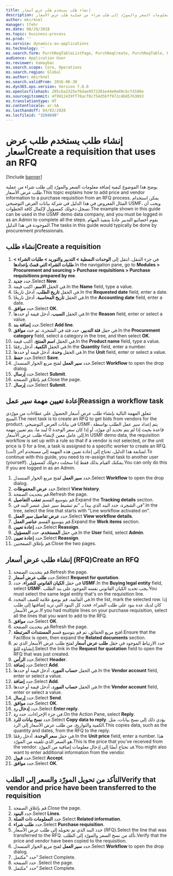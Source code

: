 ```yaml
---
title: إنشاء طلب يستخدم طلب عرض أسعار
description: يوضح هذا الموضوع كيفية إضافة معلومات السعر والمورّد إلى طلب شراء من عملية طلب عرض الأسعار.
author: mkirknel
manager: tfehr
ms.date: 08/29/2018
ms.topic: business-process
ms.prod: ''
ms.service: dynamics-ax-applications
ms.technology: ''
ms.search.form: PurchReqTableListPage, PurchReqCreate, PurchReqTable, PurchReqLineRelatedDocuments, EcoResCategorySingleLookup, PurchReqWorkflowDropDialog, WorkflowSubmitDialog, WorkflowStatus, WorkflowWorkItemActionDialog, WorkflowUserListLookup, PurchReqCopyRFQ, SysDataAreaSelectLookup, PurchRFQCaseTable, PurchRFQEditLines, PurchRFQReplyTable, UnitOfMeasureLookup
audience: Application User
ms.reviewer: kamaybac
ms.search.scope: Core, Operations
ms.search.region: Global
ms.author: mkirknel
ms.search.validFrom: 2016-06-30
ms.dyn365.ops.version: Version 7.0.0
ms.openlocfilehash: 205cba2325e76dae9572301e44e0e89cbcfd106e
ms.sourcegitcommit: 4f9912439ff78acf0c754d5bff972c4b85763093
ms.translationtype: HT
ms.contentlocale: ar-SA
ms.lasthandoff: 04/02/2020
ms.locfileid: "3204690"
---
```

# <a name="create-a-requisition-that-uses-an-rfq"></a><span data-ttu-id="a736b-103">إنشاء طلب يستخدم طلب عرض أسعار</span><span class="sxs-lookup"><span data-stu-id="a736b-103">Create a requisition that uses an RFQ</span></span>

[!include [banner](../../includes/banner.md)]

<span data-ttu-id="a736b-104">يوضح هذا الموضوع كيفية إضافة معلومات السعر والمورّد إلى طلب شراء من عملية طلب عرض الأسعار.</span><span class="sxs-lookup"><span data-stu-id="a736b-104">This topic explains how to add price and vendor information to a purchase requisition from an RFQ process.</span></span> <span data-ttu-id="a736b-105">يمكن استخدام المثال المعروض في هذا الدليل في شركة بيانات العرض التوضيحي USMF، ويجب أن تسجل دخولك كمسؤول لإكمال كافة الخطوات.</span><span class="sxs-lookup"><span data-stu-id="a736b-105">The example shown in this guide can be used in the USMF demo data company, and you must be logged in as an Admin to complete all the steps.</span></span> <span data-ttu-id="a736b-106">يقوم أخصائيو التدبير عادةً بتنفيذ المهام الموجودة في هذا الدليل.</span><span class="sxs-lookup"><span data-stu-id="a736b-106">The tasks in this guide would typically be done by procurement professionals.</span></span>


## <a name="create-a-requisition"></a><span data-ttu-id="a736b-107">إنشاء طلب</span><span class="sxs-lookup"><span data-stu-id="a736b-107">Create a requisition</span></span>
1. <span data-ttu-id="a736b-108">في جزء التنقل، انتقل إلى **الوحدات النمطية > التدبير والتوريد‬ > طلبات الشراء > طلبات الشراء التي قمتُ بإعدادها‬**.</span><span class="sxs-lookup"><span data-stu-id="a736b-108">In the navigation pane, go to **Modules > Procurement and sourcing > Purchase requisitions > Purchase requisitions prepared by me**.</span></span>
2. <span data-ttu-id="a736b-109">حدد **جديد**.</span><span class="sxs-lookup"><span data-stu-id="a736b-109">Select **New**.</span></span>
3. <span data-ttu-id="a736b-110">في الحقل **الاسم**، اكتب قيمة.</span><span class="sxs-lookup"><span data-stu-id="a736b-110">In the **Name** field, type a value.</span></span>
4. <span data-ttu-id="a736b-111">في الحقل **تاريخ الطلب**، أدخل تاريخًا.</span><span class="sxs-lookup"><span data-stu-id="a736b-111">In the **Requested date** field, enter a date.</span></span>
5. <span data-ttu-id="a736b-112">في الحقل **تاريخ المحاسبة**، أدخل تاريخًا.</span><span class="sxs-lookup"><span data-stu-id="a736b-112">In the **Accounting date** field, enter a date.</span></span>
6. <span data-ttu-id="a736b-113">حدد **موافق**.</span><span class="sxs-lookup"><span data-stu-id="a736b-113">Select **OK**.</span></span>
7. <span data-ttu-id="a736b-114">في الحقل **السبب**، أدخل قيمة أو حددها.</span><span class="sxs-lookup"><span data-stu-id="a736b-114">In the **Reason** field, enter or select a value.</span></span>
8. <span data-ttu-id="a736b-115">حدد **إضافة بند**.</span><span class="sxs-lookup"><span data-stu-id="a736b-115">Select **Add line**.</span></span>
9. <span data-ttu-id="a736b-116">في حقل **فئة التدبير**، حدد فئة في الشجرة، ثم حدد **موافق**.</span><span class="sxs-lookup"><span data-stu-id="a736b-116">In the **Procurement category** field, select a category in the tree, and then select **OK**.</span></span>
10. <span data-ttu-id="a736b-117">في الحقل **اسم المنتج**، اكتب قيمة.</span><span class="sxs-lookup"><span data-stu-id="a736b-117">In the **Product name** field, type a value.</span></span>
11. <span data-ttu-id="a736b-118">في الحقل **الكمية**، أدخل رقمًا.</span><span class="sxs-lookup"><span data-stu-id="a736b-118">In the **Quantity** field, enter a number.</span></span>
12. <span data-ttu-id="a736b-119">في الحقل **وحدة**، أدخل قيمة أو حددها.</span><span class="sxs-lookup"><span data-stu-id="a736b-119">In the **Unit** field, enter or select a value.</span></span>
13. <span data-ttu-id="a736b-120">حدد **حفظ**.</span><span class="sxs-lookup"><span data-stu-id="a736b-120">Select **Save**.</span></span>
14. <span data-ttu-id="a736b-121">حدد **سير العمل** لفتح مربع الحوار المنسدل.</span><span class="sxs-lookup"><span data-stu-id="a736b-121">Select **Workflow** to open the drop dialog.</span></span>
15. <span data-ttu-id="a736b-122">حدد **إرسال**.</span><span class="sxs-lookup"><span data-stu-id="a736b-122">Select **Submit**.</span></span>
16. <span data-ttu-id="a736b-123">قم بإغلاق الصفحة.</span><span class="sxs-lookup"><span data-stu-id="a736b-123">Close the page.</span></span>
17. <span data-ttu-id="a736b-124">حدد **إرسال**.</span><span class="sxs-lookup"><span data-stu-id="a736b-124">Select **Submit**.</span></span>

## <a name="reassign-a-workflow-task"></a><span data-ttu-id="a736b-125">إعادة تعيين مهمة سير عمل</span><span class="sxs-lookup"><span data-stu-id="a736b-125">Reassign a workflow task</span></span>
<span data-ttu-id="a736b-126">تتعلق المهمة التالية بإنشاء طلب عرض أسعار الحصول على عطاءات من مورّدي المنتج.</span><span class="sxs-lookup"><span data-stu-id="a736b-126">The next task is to create an RFQ to get bids from vendors for the product.</span></span> <span data-ttu-id="a736b-127">في بيانات العرض التوضيحي USMF، يتم إعداد سير عمل الطلب بواسطة قاعدة بحيث إذا لم يتم تحديد أي مورّد، أو إذا كان سعر الوحدة 0 لبند ما، يتم تعيين مهمة إلى عامل معين لإنشاء طلب عرض الأسعار.</span><span class="sxs-lookup"><span data-stu-id="a736b-127">In USMF demo data, the requisition workflow is set up with a rule so that if a vendor is not selected, or the unit price is 0 for a line, a task is assigned to a specific worker to create an RFQ.</span></span> <span data-ttu-id="a736b-128">لمتابعة هذا الدليل، تحتاج إلى إعادة تعيين هذه المهمة إلى مستخدم آخر (أنت).</span><span class="sxs-lookup"><span data-stu-id="a736b-128">To continue with this guide, you need to re-assign that task to another user (yourself).</span></span> <span data-ttu-id="a736b-129">يمكنك القيام بذلك فقط إذا سجلت دخولك كمسؤول.</span><span class="sxs-lookup"><span data-stu-id="a736b-129">You can only do this if you are logged in as an Admin.</span></span>  

1. <span data-ttu-id="a736b-130">حدد **سير العمل** لفتح مربع الحوار المنسدل.</span><span class="sxs-lookup"><span data-stu-id="a736b-130">Select **Workflow** to open the drop dialog.</span></span>
2. <span data-ttu-id="a736b-131">حدد **عرض المحفوظات**.</span><span class="sxs-lookup"><span data-stu-id="a736b-131">Select **View history**.</span></span>
3. <span data-ttu-id="a736b-132">قم بتحديث الصفحة.</span><span class="sxs-lookup"><span data-stu-id="a736b-132">Refresh the page.</span></span>
4. <span data-ttu-id="a736b-133">قم بتوسيع القسم **تعقب التفاصيل**.</span><span class="sxs-lookup"><span data-stu-id="a736b-133">Expand the **Tracking details** section.</span></span>
5. <span data-ttu-id="a736b-134">في الشجرة، حدد البند الذي يبدأ بـ "تم تنشيط سير عمل عنصر البند في".‬</span><span class="sxs-lookup"><span data-stu-id="a736b-134">In the tree, select the line that starts with "Line workflow activated on".</span></span>
6. <span data-ttu-id="a736b-135">حدد **عرض تفاصيل سير العمل**.</span><span class="sxs-lookup"><span data-stu-id="a736b-135">Select **View workflow details**.</span></span>
7. <span data-ttu-id="a736b-136">قم بتوسيع القسم **عناصر العمل**.</span><span class="sxs-lookup"><span data-stu-id="a736b-136">Expand the **Work items** section.</span></span>
8. <span data-ttu-id="a736b-137">حدد **إعادة تعيين**.</span><span class="sxs-lookup"><span data-stu-id="a736b-137">Select **Reassign**.</span></span>
9. <span data-ttu-id="a736b-138">في حقل **المستخدم**، حدد **المسؤول**.</span><span class="sxs-lookup"><span data-stu-id="a736b-138">In the **User** field, select **Admin**.</span></span>
10. <span data-ttu-id="a736b-139">حدد **إعادة تعيين**.</span><span class="sxs-lookup"><span data-stu-id="a736b-139">Select **Reassign**.</span></span>
11. <span data-ttu-id="a736b-140">قم بإغلاق الصفحتين.</span><span class="sxs-lookup"><span data-stu-id="a736b-140">Close the two pages.</span></span>

## <a name="create-an-rfq"></a><span data-ttu-id="a736b-141">إنشاء طلب عرض أسعار (RFQ)</span><span class="sxs-lookup"><span data-stu-id="a736b-141">Create an RFQ</span></span>

1. <span data-ttu-id="a736b-142">قم بتحديث الصفحة.</span><span class="sxs-lookup"><span data-stu-id="a736b-142">Refresh the page.</span></span>
2. <span data-ttu-id="a736b-143">حدد **طلب عرض أسعار**.</span><span class="sxs-lookup"><span data-stu-id="a736b-143">Select **Request for quotation**.</span></span>
3. <span data-ttu-id="a736b-144">في حقل **الكيان القانوني للشراء**، حدد **USMF**.</span><span class="sxs-lookup"><span data-stu-id="a736b-144">In the **Buying legal entity** field, select **USMF**.</span></span> <span data-ttu-id="a736b-145">يجب تحديد الكيان القانوني نفسه الموجود على بند الطلب.</span><span class="sxs-lookup"><span data-stu-id="a736b-145">You must select the same legal entity that's on the requisition line.</span></span>  
4. <span data-ttu-id="a736b-146">في القائمة، قم بوضع علامة للصف المحدد.</span><span class="sxs-lookup"><span data-stu-id="a736b-146">In the list, mark the selected row.</span></span> <span data-ttu-id="a736b-147">إذا كان لديك عدة بنود على طلب الشراء، فحدد كل البنود التي تريد إضافتها إلى طلب عرض الأسعار.</span><span class="sxs-lookup"><span data-stu-id="a736b-147">If you had multiple lines on your purchase requisition, select all the lines that you want to add to the RFQ.</span></span>  
5. <span data-ttu-id="a736b-148">حدد **موافق**.</span><span class="sxs-lookup"><span data-stu-id="a736b-148">Select **OK**.</span></span>
6. <span data-ttu-id="a736b-149">قم بتحديث الصفحة.</span><span class="sxs-lookup"><span data-stu-id="a736b-149">Refresh the page.</span></span>
7. <span data-ttu-id="a736b-150">افتح مربع الحقائق، ثم قم بتوسيع قسم **المستندات المرتبطة**.</span><span class="sxs-lookup"><span data-stu-id="a736b-150">Ensure that the FactBox is open, then expand the **Related documents** section.</span></span>
8. <span data-ttu-id="a736b-151">حدد الارتباط الموجود في حقل **طلب عرض أسعار** لفتح طلب عرض الأسعار الذي تم إنشاؤه للتوّ.</span><span class="sxs-lookup"><span data-stu-id="a736b-151">Select the link in the **Request for quotation** field to open the RFQ that was just created.</span></span>
9. <span data-ttu-id="a736b-152">حدد **الرأس**.</span><span class="sxs-lookup"><span data-stu-id="a736b-152">Select **Header**.</span></span>
10. <span data-ttu-id="a736b-153">حدد **إضافة**.</span><span class="sxs-lookup"><span data-stu-id="a736b-153">Select **Add**.</span></span>
11. <span data-ttu-id="a736b-154">في الحقل **حساب المورد**، أدخل قيمة أو حددها.</span><span class="sxs-lookup"><span data-stu-id="a736b-154">In the **Vendor account** field, enter or select a value.</span></span>
12. <span data-ttu-id="a736b-155">حدد **إضافة**.</span><span class="sxs-lookup"><span data-stu-id="a736b-155">Select **Add**.</span></span>
13. <span data-ttu-id="a736b-156">في الحقل **حساب المورد**، أدخل قيمة أو حددها.</span><span class="sxs-lookup"><span data-stu-id="a736b-156">In the **Vendor account** field, enter or select a value.</span></span>
14. <span data-ttu-id="a736b-157">حدد **إرسال**.</span><span class="sxs-lookup"><span data-stu-id="a736b-157">Select **Send**.</span></span>
15. <span data-ttu-id="a736b-158">حدد **موافق**.</span><span class="sxs-lookup"><span data-stu-id="a736b-158">Select **OK**.</span></span>
16. <span data-ttu-id="a736b-159">حدد **إدخال رد‬**.</span><span class="sxs-lookup"><span data-stu-id="a736b-159">Select **Enter reply**.</span></span>
17. <span data-ttu-id="a736b-160">في جزء الإجراءات، حدد **رد**.</span><span class="sxs-lookup"><span data-stu-id="a736b-160">On the Action Pane, select **Reply**.</span></span>
18. <span data-ttu-id="a736b-161">حدد **نسخ بيانات للرد‬**.</span><span class="sxs-lookup"><span data-stu-id="a736b-161">Select **Copy data to reply**.</span></span> <span data-ttu-id="a736b-162">يؤدي ذلك إلى نسخ بيانات، مثل الكمية والتواريخ، من طلب عرض الأسعار إلى الرد.</span><span class="sxs-lookup"><span data-stu-id="a736b-162">This copies data, such as the quantity and dates, from the RFQ to the reply.</span></span>  
19. <span data-ttu-id="a736b-163">في حقل **سعر الوحدة**، أدخل رقمًا.</span><span class="sxs-lookup"><span data-stu-id="a736b-163">In the **Unit price** field, enter a number.</span></span> <span data-ttu-id="a736b-164">هذا هو السعر الذي تلقيته من المورّد.</span><span class="sxs-lookup"><span data-stu-id="a736b-164">This is the price that you've received from the vendor.</span></span> <span data-ttu-id="a736b-165">قد تحتاج أيضًا إلى إدخال معلومات إضافية من المورّد.</span><span class="sxs-lookup"><span data-stu-id="a736b-165">You might also want to enter additional information from the vendor.</span></span>  
20. <span data-ttu-id="a736b-166">حدد **قبول**.</span><span class="sxs-lookup"><span data-stu-id="a736b-166">Select **Accept**.</span></span>
21. <span data-ttu-id="a736b-167">حدد **موافق**.</span><span class="sxs-lookup"><span data-stu-id="a736b-167">Select **OK**.</span></span>

## <a name="verify-that-vendor-and-price-have-been-transferred-to-the-requisition"></a><span data-ttu-id="a736b-168">التأكد من تحويل المورّد والسعر إلى الطلب</span><span class="sxs-lookup"><span data-stu-id="a736b-168">Verify that vendor and price have been transferred to the requisition</span></span>
1. <span data-ttu-id="a736b-169">قم بإغلاق الصفحة.</span><span class="sxs-lookup"><span data-stu-id="a736b-169">Close the page.</span></span>
2. <span data-ttu-id="a736b-170">حدد **البنود**.</span><span class="sxs-lookup"><span data-stu-id="a736b-170">Select **Lines**.</span></span>
3. <span data-ttu-id="a736b-171">حدد **المعلومات ذات الصلة**.</span><span class="sxs-lookup"><span data-stu-id="a736b-171">Select **Related information**.</span></span>
4. <span data-ttu-id="a736b-172">حدد **طلب شراء**.</span><span class="sxs-lookup"><span data-stu-id="a736b-172">Select **Purchase requisition**.</span></span>
5. <span data-ttu-id="a736b-173">حدد البند الذي تم تحويله إلى طلب عرض الأسعار (RFQ).</span><span class="sxs-lookup"><span data-stu-id="a736b-173">Select the line that was transferred to the RFQ.</span></span> <span data-ttu-id="a736b-174">تأكد من نسخ السعر والمورّد إلى الطلب.</span><span class="sxs-lookup"><span data-stu-id="a736b-174">Verify that the price and vendor have been copied to the requisition.</span></span>  
6. <span data-ttu-id="a736b-175">حدد **سير العمل** لفتح مربع الحوار المنسدل.</span><span class="sxs-lookup"><span data-stu-id="a736b-175">Select **Workflow** to open the drop dialog.</span></span>
7. <span data-ttu-id="a736b-176">حدد "مكتمل".</span><span class="sxs-lookup"><span data-stu-id="a736b-176">Select Complete.</span></span>
8. <span data-ttu-id="a736b-177">حدد الصفحة .</span><span class="sxs-lookup"><span data-stu-id="a736b-177">Select the page.</span></span>
9. <span data-ttu-id="a736b-178">حدد "مكتمل".</span><span class="sxs-lookup"><span data-stu-id="a736b-178">Select Complete.</span></span>

